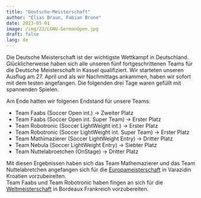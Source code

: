 ```yaml
---
title: "Deutsche-Meisterschaft"
author: "Elias Braun, Fabian Brune"
date: 2023-05-01
image: /img/23/LGNU-GermanOpen.jpg
draft: false
lang: de
---
```


Die Deutsche Meisterschaft ist der wichtigste Wettkampf in
Deutschland. <br/>
Glücklicherweise haben sich alle unseren fünf fortgeschrittenen Teams
für die Deutsche Meisterschaft in Kassel qualifiziert. 
Wir starteten unseren Ausflug am 27. April und als wir Nachmittags 
ankammen, haben wir sofort mit dem testen angefangen. Die folgenden 
drei Tage waren gefüllt mit spannenden Spielen. <br/>

Am Ende hatten wir folgenen Endstand für unsere Teams:

- Team Faabs (Soccer Open int.) &rarr; Zweiter Platz
 - Team Faabs (Soccer Open int. Super Team) &rarr; Erster Platz
 - Team Robotronic (Soccer LightWeight int.) &rarr; Erster Platz
 - Team Robotronic (Soccer LightWeight int. Super Team) &rarr; Erster Platz
 - Team Mathimazierer (Soccer LightWeight Entry) &rarr; Dritter Platz
 - Team Nebula (Soccer LightWeight Entry) &rarr; Siebter Platz
 - Team Nuttelabroetchen (OnStage) &rarr; Dritter Platz

 Mit diesen Ergebnissen haben sich das Team Mathemazierer und das
 Team Nuttelabretchen angefangen sich für die 
 [Europameisterschaft](/posts/europeanopen2023/) in Varazidin Kroatien vorzubeireiten. <br/>
 Team Faabs und Team Robotronic haben fingen an sich für die [Weltmeisterschaft](/posts/worldopen2023/)
 in Bordeaux Frankreich vorzubereiten. 
